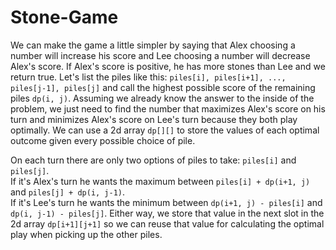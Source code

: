 # Stone-Game

We can make the game a little simpler by saying that Alex choosing a number will increase his score
and Lee choosing a number will decrease Alex's score. If Alex's score is positive, he has more stones than Lee and we return true.
Let's list the piles like this: `piles[i], piles[i+1], ..., piles[j-1], piles[j]` and call the highest possible score 
of the remaining piles `dp(i, j)`. Assuming we already know the answer to the inside of the problem, we just need to find the number that
maximizes Alex's score on his turn and minimizes Alex's score on Lee's turn because they both play optimally.
We can use a 2d array `dp[][]` to store the values of each optimal outcome given every possible choice of pile.

On each turn there are only two options of piles to take: `piles[i]` and `piles[j]`.  
If it's Alex's turn he wants the maximum between `piles[i] + dp(i+1, j)` and `piles[j] + dp(i, j-1)`.  
If it's Lee's turn he wants the minimum between `dp(i+1, j) - piles[i]` and `dp(i, j-1) - piles[j]`.
Either way, we store that value in the next slot in the 2d array `dp[i+1][j+1]` so we can reuse that value for calculating the optimal play when picking up the other piles.
